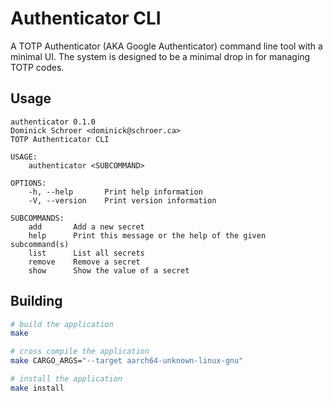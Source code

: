 # Authenticator CLI

A TOTP Authenticator (AKA Google Authenticator) command line tool with a minimal UI. 
The system is designed to be a minimal drop in for managing TOTP codes.

## Usage

```
authenticator 0.1.0
Dominick Schroer <dominick@schroer.ca>
TOTP Authenticator CLI

USAGE:
    authenticator <SUBCOMMAND>

OPTIONS:
    -h, --help       Print help information
    -V, --version    Print version information

SUBCOMMANDS:
    add       Add a new secret
    help      Print this message or the help of the given subcommand(s)
    list      List all secrets
    remove    Remove a secret
    show      Show the value of a secret
```

## Building

```sh
# build the application
make 

# cross compile the application
make CARGO_ARGS="--target aarch64-unknown-linux-gnu" 

# install the application
make install 
```

